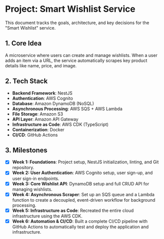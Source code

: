 # Project: Smart Wishlist Service

This document tracks the goals, architecture, and key decisions for the "Smart Wishlist" service.

## 1. Core Idea

A microservice where users can create and manage wishlists. When a user adds an item via a URL, the service automatically scrapes key product details like name, price, and image.

## 2. Tech Stack

- **Backend Framework**: NestJS
- **Authentication**: AWS Cognito
- **Database**: Amazon DynamoDB (NoSQL)
- **Asynchronous Processing**: AWS SQS + AWS Lambda
- **File Storage**: Amazon S3
- **API Layer**: Amazon API Gateway
- **Infrastructure as Code**: AWS CDK (TypeScript)
- **Containerization**: Docker
- **CI/CD**: GitHub Actions

## 3. Milestones

- [x] **Week 1: Foundations**: Project setup, NestJS initialization, linting, and Git repository.
- [x] **Week 2: User Authentication**: AWS Cognito setup, user sign-up, and user sign-in endpoints.
- [x] **Week 3: Core Wishlist API**: DynamoDB setup and full CRUD API for managing wishlists.
- [x] **Week 4: Asynchronous Scraper**: Set up an SQS queue and a Lambda function to create a decoupled, event-driven workflow for background processing.
- [x] **Week 5: Infrastructure as Code**: Recreated the entire cloud infrastructure using the AWS CDK.
- [x] **Week 6: Automation & CI/CD**: Built a complete CI/CD pipeline with GitHub Actions to automatically test and deploy the application and infrastructure.
